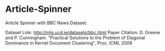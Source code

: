 # Article-Spinner
Article Spinner with BBC News Dataset.

Dataset Link: http://mlg.ucd.ie/datasets/bbc.html
Paper Citation: D. Greene and P. Cunningham. "Practical Solutions to the Problem of Diagonal Dominance in Kernel Document Clustering", Proc. ICML 2006
